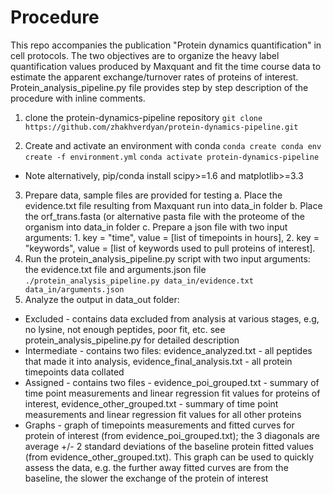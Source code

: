 # Procedure
This repo accompanies the publication "Protein dynamics quantification" in cell protocols. The two objectives are to organize the heavy label quantification values produced by Maxquant and fit the time course data to estimate the apparent exchange/turnover rates of proteins of interest.
Protein_analysis_pipeline.py file provides step by step description of the procedure with inline comments.

1. clone the protein-dynamics-pipeline repository
```git clone https://github.com/zhakhverdyan/protein-dynamics-pipeline.git```

2. Create and activate an environment with conda
```conda create conda env create -f environment.yml```
```conda activate protein-dynamics-pipeline```

* Note alternatively, pip/conda install scipy>=1.6 and matplotlib>=3.3
3. Prepare data, sample files are provided for testing
	a. Place the evidence.txt file resulting from Maxquant run into data_in folder
	b. Place the orf_trans.fasta (or alternative pasta file with the proteome of the organism into data_in folder
	c. Prepare a json file with two input arguments: 1. key = "time", value = [list of timepoints in hours], 2. key = "keywords", value = [list of keywords used to pull proteins of interest].
4. Run the protein_analysis_pipeline.py script with two input arguments: the evidence.txt file and arguments.json file
```./protein_analysis_pipeline.py data_in/evidence.txt data_in/arguments.json```
5. Analyze the output in data_out folder:
* Excluded - contains data excluded from analysis at various stages, e.g, no lysine, not enough peptides, poor fit, etc. see protein_analysis_pipeline.py for detailed description
* Intermediate - contains two files: evidence_analyzed.txt - all peptides that made it into analysis, evidence_final_analysis.txt - all protein timepoints data collated
* Assigned - contains two files - evidence_poi_grouped.txt - summary of time point measurements and linear regression fit values for proteins of interest, evidence_other_grouped.txt - summary of time point measurements and linear regression fit values for all other proteins
* Graphs - graph of timepoints measurements and fitted curves for protein of interest (from evidence_poi_grouped.txt); the 3 diagonals are average +/- 2 standard deviations of the baseline protein fitted values (from evidence_other_grouped.txt). This graph can be used to quickly assess the data, e.g. the further away fitted curves are from the baseline, the slower the exchange of the protein of interest
